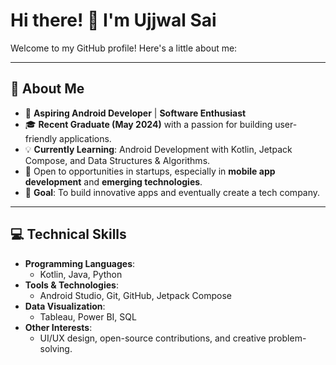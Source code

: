 # Hi there! 👋 I'm Ujjwal Sai

Welcome to my GitHub profile! Here's a little about me:

---

## 🌟 About Me
- 🔭 **Aspiring Android Developer** | **Software Enthusiast**
- 🎓 **Recent Graduate (May 2024)** with a passion for building user-friendly applications.
- 💡 **Currently Learning**: Android Development with Kotlin, Jetpack Compose, and Data Structures & Algorithms.
- 💼 Open to opportunities in startups, especially in **mobile app development** and **emerging technologies**.
- 🌱 **Goal**: To build innovative apps and eventually create a tech company.

---

## 💻 Technical Skills
- **Programming Languages**: 
  - Kotlin, Java, Python
- **Tools & Technologies**:
  - Android Studio, Git, GitHub, Jetpack Compose
- **Data Visualization**:
  - Tableau, Power BI, SQL
- **Other Interests**:
  - UI/UX design, open-source contributions, and creative problem-solving.
